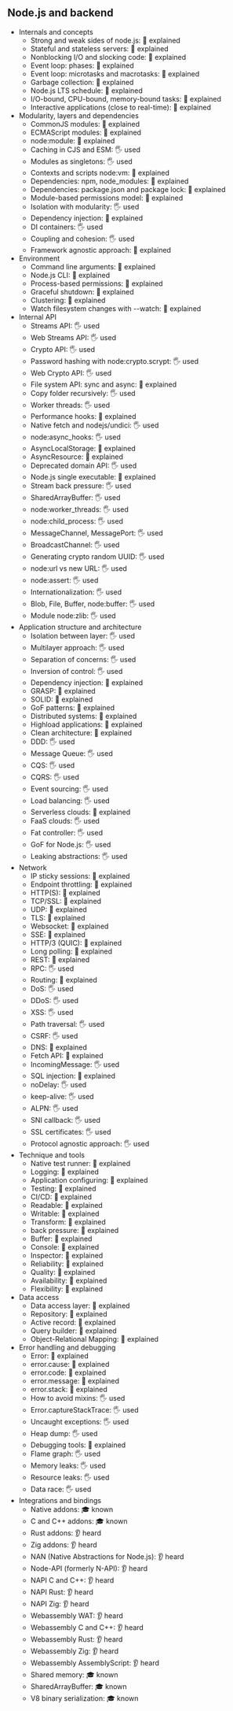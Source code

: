 ## Node.js and backend

- Internals and concepts
  - Strong and weak sides of node.js: 🙋 explained
  - Stateful and stateless servers: 🙋 explained
  - Nonblocking I/O and slocking code: 🙋 explained
  - Event loop: phases: 🙋 explained
  - Event loop: microtasks and macrotasks: 🙋 explained
  - Garbage collection: 🙋 explained
  - Node.js LTS schedule: 🙋 explained
  - I/O-bound, CPU-bound, memory-bound tasks: 🙋 explained
  - Interactive applications (close to real-time): 🙋 explained
- Modularity, layers and dependencies
  - CommonJS modules: 🙋 explained
  - ECMAScript modules: 🙋 explained
  - node:module: 🙋 explained
  - Caching in CJS and ESM: 🖐️ used
  - Modules as singletons: 🖐️ used
  - Contexts and scripts node:vm: 🙋 explained
  - Dependencies: npm, node_modules: 🙋 explained
  - Dependencies: package.json and package lock: 🙋 explained
  - Module-based permissions model: 🙋 explained
  - Isolation with modularity: 🖐️ used
  - Dependency injection: 🙋 explained
  - DI containers: 🖐️ used
  - Coupling and cohesion: 🖐️ used
  - Framework agnostic approach: 🙋 explained
- Environment
  - Command line arguments: 🙋 explained
  - Node.js CLI: 🙋 explained
  - Process-based permissions: 🙋 explained 
  - Graceful shutdown: 🙋 explained
  - Clustering: 🙋 explained
  - Watch filesystem changes with --watch: 🙋 explained
- Internal API
  - Streams API: 🖐️ used
  - Web Streams API: 🖐️ used
  - Crypto API: 🖐️ used
  - Password hashing with node:crypto.scrypt: 🖐️ used
  - Web Crypto API: 🖐️ used
  - File system API: sync and async: 🙋 explained
  - Copy folder recursively: 🖐️ used
  - Worker threads: 🖐️ used
  - Performance hooks: 🙋 explained
  - Native fetch and nodejs/undici: 🖐️ used
  - node:async_hooks: 🖐️ used
  - AsyncLocalStorage: 🙋 explained
  - AsyncResource: 🙋 explained
  - Deprecated domain API: 🖐️ used
  - Node.js single executable: 🙋 explained
  - Stream back pressure: 🖐️ used
  - SharedArrayBuffer: 🖐️ used
  - node:worker_threads: 🖐️ used
  - node:child_process: 🖐️ used
  - MessageChannel, MessagePort: 🖐️ used
  - BroadcastChannel: 🖐️ used
  - Generating crypto random UUID: 🖐️ used
  - node:url vs new URL: 🖐️ used
  - node:assert: 🖐️ used
  - Internationalization: 🖐️ used
  - Blob, File, Buffer, node:buffer: 🖐️ used
  - Module node:zlib: 🖐️ used
- Application structure and architecture
  - Isolation between layer: 🖐️ used
  - Multilayer approach: 🖐️ used
  - Separation of concerns: 🖐️ used
  - Inversion of control: 🖐️ used
  - Dependency injection: 🙋 explained
  - GRASP: 🙋 explained
  - SOLID: 🙋 explained 
  - GoF patterns: 🙋 explained
  - Distributed systems: 🙋 explained
  - Highload applications: 🙋 explained
  - Clean architecture: 🙋 explained
  - DDD: 🖐️ used
  - Message Queue: 🖐️ used
  - CQS: 🖐️ used
  - CQRS: 🖐️ used
  - Event sourcing: 🖐️ used
  - Load balancing: 🖐️ used
  - Serverless clouds: 🙋 explained
  - FaaS clouds: 🖐️ used
  - Fat controller: 🖐️ used
  - GoF for Node.js: 🖐️ used
  - Leaking abstractions: 🖐️ used
- Network
  - IP sticky sessions: 🙋 explained
  - Endpoint throttling: 🙋 explained
  - HTTP(S): 🙋 explained
  - TCP/SSL: 🙋 explained
  - UDP: 🙋 explained
  - TLS: 🙋 explained
  - Websocket: 🙋 explained
  - SSE: 🙋 explained
  - HTTP/3 (QUIC): 🙋 explained
  - Long polling: 🙋 explained
  - REST: 🙋 explained
  - RPC: 🖐️ used
  - Routing: 🙋 explained
  - DoS: 🖐️ used
  - DDoS: 🖐️ used
  - XSS: 🖐️ used
  - Path traversal: 🖐️ used
  - CSRF: 🖐️ used
  - DNS: 🙋 explained
  - Fetch API: 🙋 explained
  - IncomingMessage: 🖐️ used
  - SQL injection: 🙋 explained
  - noDelay: 🖐️ used
  - keep-alive: 🖐️ used
  - ALPN: 🖐️ used
  - SNI callback: 🖐️ used
  - SSL certificates: 🖐️ used
  - Protocol agnostic approach: 🖐️ used
- Technique and tools
  - Native test runner: 🙋 explained
  - Logging: 🙋 explained
  - Application configuring: 🙋 explained
  - Testing: 🙋 explained
  - CI/CD: 🙋 explained
  - Readable: 🙋 explained
  - Writable: 🙋 explained
  - Transform: 🙋 explained
  - back pressure: 🙋 explained
  - Buffer: 🙋 explained
  - Console: 🙋 explained
  - Inspector: 🙋 explained
  - Reliability: 🙋 explained
  - Quality: 🙋 explained
  - Availability: 🙋 explained
  - Flexibility: 🙋 explained
- Data access
  - Data access layer: 🙋 explained
  - Repository: 🙋 explained
  - Active record: 🙋 explained
  - Query builder: 🙋 explained
  - Object-Relational Mapping: 🙋 explained
- Error handling and debugging
  - Error: 🙋 explained
  - error.cause: 🙋 explained
  - error.code: 🙋 explained
  - error.message: 🙋 explained
  - error.stack: 🙋 explained
  - How to avoid mixins: 🖐️ used
  - Error.captureStackTrace: 🖐️ used
  - Uncaught exceptions: 🖐️ used
  - Heap dump: 🖐️ used
  - Debugging tools: 🙋 explained
  - Flame graph: 🖐️ used
  - Memory leaks: 🖐️ used
  - Resource leaks: 🖐️ used
  - Data race: 🖐️ used
- Integrations and bindings
  - Native addons: 🎓 known
  - C and C++ addons: 🎓 known
  - Rust addons: 👂 heard
  - Zig addons: 👂 heard
  - NAN (Native Abstractions for Node.js): 👂 heard
  - Node-API (formerly N-API): 👂 heard
  - NAPI C and C++: 👂 heard
  - NAPI Rust: 👂 heard
  - NAPI Zig: 👂 heard
  - Webassembly WAT: 👂 heard
  - Webassembly C and C++: 👂 heard
  - Webassembly Rust: 👂 heard
  - Webassembly Zig: 👂 heard
  - Webassembly AssemblyScript: 👂 heard
  - Shared memory: 🎓 known
  - SharedArrayBuffer: 🎓 known
  - V8 binary serialization: 🎓 known
